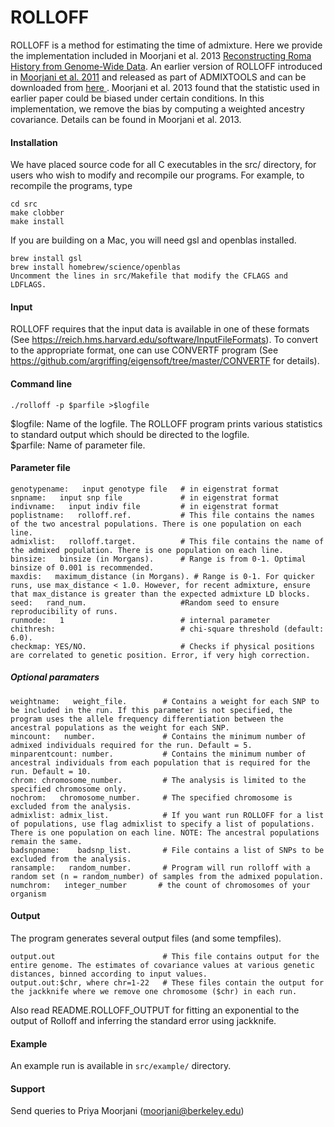 # ROLLOFF


ROLLOFF is a method for estimating the time of admixture. Here we provide the implementation included in Moorjani et al. 2013 
<a href="https://journals.plos.org/plosgenetics/article?id=10.1371/journal.pgen.1001373">Reconstructing Roma History from Genome-Wide Data</a>. An earlier version of ROLLOFF introduced in <a href="https://journals.plos.org/plosgenetics/article?id=10.1371/journal.pgen.1001373">Moorjani et al. 2011</a> and released as part of ADMIXTOOLS and can be downloaded from <a href="https://github.com/DReichLab/AdmixTools"> here </a>. Moorjani et al. 2013 found that the statistic used in earlier paper could be biased under certain conditions. In this implementation, we remove the bias by computing a weighted ancestry covariance. Details can be found in Moorjani et al. 2013. 


#### Installation
We have placed source code for all C executables in the src/ directory, 
for users who wish to modify and recompile our programs.  For example, to
recompile the programs, type

```
cd src
make clobber
make install      
```

If you are building on a Mac, you will need gsl and openblas installed. 
```
brew install gsl
brew install homebrew/science/openblas
Uncomment the lines in src/Makefile that modify the CFLAGS and LDFLAGS. 
```

#### Input
ROLLOFF requires that the input data is available in one of these formats (See https://reich.hms.harvard.edu/software/InputFileFormats). To convert to the appropriate format, one can use CONVERTF program (See https://github.com/argriffing/eigensoft/tree/master/CONVERTF for details). 

#### Command line 
```
./rolloff -p $parfile >$logfile
```
$logfile: Name of the logfile. The ROLLOFF program prints various statistics to standard output which should be directed to the logfile.  <br />
$parfile: Name of parameter file.  <br />

#### Parameter file
```
genotypename:   input genotype file   # in eigenstrat format
snpname:   input snp file             # in eigenstrat format
indivname:   input indiv file         # in eigenstrat format
poplistname:   rolloff.ref.           # This file contains the names of the two ancestral populations. There is one population on each line.
admixlist:   rolloff.target.          # This file contains the name of the admixed population. There is one population on each line.
binsize:   binsize (in Morgans).      # Range is from 0-1. Optimal binsize of 0.001 is recommended.
maxdis:   maximum_distance (in Morgans). # Range is 0-1. For quicker runs, use max_distance < 1.0. However, for recent admixture, ensure that max_distance is greater than the expected admixture LD blocks.
seed:   rand_num.                     #Random seed to ensure reproducibility of runs. 
runmode:   1                          # internal parameter
chithresh:                            # chi-square threshold (default: 6.0). 
checkmap: YES/NO.                     # Checks if physical positions are correlated to genetic position. Error, if very high correction. 
```

##### Optional paramaters
```
weightname:   weight_file.        # Contains a weight for each SNP to be included in the run. If this parameter is not specified, the program uses the allele frequency differentiation between the ancestral populations as the weight for each SNP. 
mincount:   number.               # Contains the minimum number of admixed individuals required for the run. Default = 5.
minparentcount: number.           # Contains the minimum number of ancestral individuals from each population that is required for the run. Default = 10.
chrom: chromosome_number.         # The analysis is limited to the specified chromosome only.
nochrom:   chromosome_number.     # The specified chromosome is excluded from the analysis.
admixlist: admix_list.            # If you want run ROLLOFF for a list of populations, use flag admixlist to specify a list of populations. There is one population on each line. NOTE: The ancestral populations remain the same.
badsnpname:    badsnp_list.       # File contains a list of SNPs to be excluded from the analysis. 
ransample:   random_number.       # Program will run rolloff with a random set (n = random_number) of samples from the admixed population.
numchrom:	integer_number       # the count of chromosomes of your organism
```

#### Output
The program generates several output files (and some tempfiles).
```
output.out                        # This file contains output for the entire genome. The estimates of covariance values at various genetic distances, binned according to input values.
output.out:$chr, where chr=1-22   # These files contain the output for the jackknife where we remove one chromosome ($chr) in each run. 
```

Also read README.ROLLOFF_OUTPUT for fitting an exponential to the output of Rolloff and inferring the standard error using jackknife.

#### Example 
An example run is available in ``src/example/`` directory. 

#### Support
Send queries to Priya Moorjani (moorjani@berkeley.edu)

